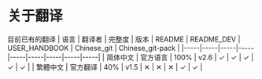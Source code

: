 # 关于翻译

目前已有的翻译
| 语言 | 翻译者 | 完整度 | 版本 | README | README_DEV | USER_HANDBOOK | Chinese_git | Chinese_git-pack |
|-----|-----|-----|-----|-----|-----|-----|-----|-----|
| 简体中文 | 官方语言 | 100% | v2.6 | ✓ | ✓ | ✓ | ✓ | ✓ |
| 繁體中文 | 官方翻译 | 40% | v1.5 | ✕ | ✕ | ✕ | ✓ | ✓ |